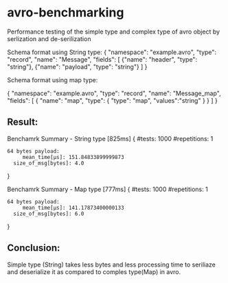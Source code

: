 # avro-benchmarking
Performance testing of the simple type and complex type of avro object by serlization and de-serilization

Schema format using String type:
{
 "namespace": "example.avro",
 "type": "record",
 "name": "Message",
 "fields": [
     {"name": "header", "type": "string"},
     {"name": "payload",  "type": "string"}
 ]
}

Schema format using map type:

{
 "namespace": "example.avro",
 "type": "record",
 "name": "Message_map",
 "fields": [
     {
        "name": "map",
         "type":
            {   "type": "map",
                "values":"string"
            }
     }
 ]
}


## Result:
  Benchamrk Summary - String type [825ms]
  {
    #tests: 1000
    #repetitions: 1


    64 bytes payload:
         mean_time[μs]: 151.84833899999873
      size_of_msg[bytes]: 4.0
  }
  
  Benchamrk Summary - Map type [777ms]
  {
    #tests: 1000
    #repetitions: 1

    64 bytes payload:
         mean_time[μs]: 141.17873400000133
      size_of_msg[bytes]: 6.0
  }
  


## Conclusion:
Simple type (String) takes less bytes and less processing time to seriliaze and deserialize it as compared to comples type(Map) in avro.




